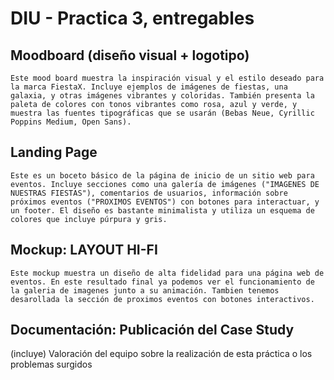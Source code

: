 # DIU - Practica 3, entregables

## Moodboard (diseño visual + logotipo)

    Este mood board muestra la inspiración visual y el estilo deseado para la marca FiestaX. Incluye ejemplos de imágenes de fiestas, una galaxia, y otras imágenes vibrantes y coloridas. También presenta la paleta de colores con tonos vibrantes como rosa, azul y verde, y muestra las fuentes tipográficas que se usarán (Bebas Neue, Cyrillic Poppins Medium, Open Sans). 
## Landing Page

    Este es un boceto básico de la página de inicio de un sitio web para eventos. Incluye secciones como una galería de imágenes ("IMAGENES DE NUESTRAS FIESTAS"), comentarios de usuarios, información sobre próximos eventos ("PROXIMOS EVENTOS") con botones para interactuar, y un footer. El diseño es bastante minimalista y utiliza un esquema de colores que incluye púrpura y gris.

## Mockup: LAYOUT HI-FI
    Este mockup muestra un diseño de alta fidelidad para una página web de eventos. En este resultado final ya podemos ver el funcionamiento de la galeria de imagenes junto a su animación. Tambien tenemos desarollada la sección de proximos eventos con botones interactivos.
    


## Documentación: Publicación del Case Study


(incluye) Valoración del equipo sobre la realización de esta práctica o los problemas surgidos
 
